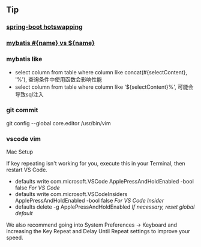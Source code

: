 ## Tip

### [spring-boot hotswapping](https://docs.spring.io/spring-boot/docs/current/reference/html/howto-hotswapping.html)

### [mybatis #{name} vs ${name}](http://www.mybatis.org/mybatis-3/sqlmap-xml.html#select)

### mybatis like
* select column from table where column like concat(#{selectContent}, '%'), 查询条件中使用函数会影响性能
* select column from table where column like '${selectContent}%', 可能会导致sql注入

### git commit

git config --global core.editor /usr/bin/vim

### vscode vim

Mac Setup

If key repeating isn't working for you, execute this in your Terminal, then restart VS Code.

* defaults write com.microsoft.VSCode ApplePressAndHoldEnabled -bool false         _For VS Code_
* defaults write com.microsoft.VSCodeInsiders ApplePressAndHoldEnabled -bool false _For VS Code Insider_
* defaults delete -g ApplePressAndHoldEnabled                                      _If necessary, reset global default_

We also recommend going into System Preferences -> Keyboard and increasing the Key Repeat and Delay Until Repeat settings to improve your speed.

